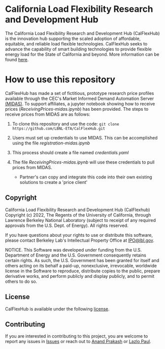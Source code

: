 # California Load Flexibility Research and Development Hub

The California Load Flexibility Research and Development Hub (CalFlexHub) is the innovation hub
supporting the scaled adoption of affordable, equitable, and reliable load flexible technologies. 
CalFlexHub seeks to advance the capability of smart building technologies to provide flexible 
energy load for the State of California and beyond. More information can be found 
[here](https://calflexhub.lbl.gov/).

# How to use this repository

CalFlexHub has made a set of fictitious, prototype research price profiles available
through the CEC's Market Informed Demand Automation Server [(MIDAS)]([url](https://www.energy.ca.gov/proceedings/energy-commission-proceedings/load-management-rulemaking/market-informed-demand)).
To support affiliates, a jupyter notebook showing how to receive prices (_ReceivingPrices-midas.ipynb_) has been provided.
The steps to receive prices from MIDAS are as follows:

1. To clone this repository and use the code:
  ``` git clone https://github.com/LBNL-ETA/CalFlexHub.git ```

2. Users must set up credentials to use MIDAS. This can be accomplished using the file _registration-midas.ipynb_
3. This process should create a file named _credentials.yaml_
5. The file _ReceivingPrices-midas.ipynb_ will use these credentials to pull prices from MIDAS. 
    - Partner's can copy and integrate this code into their own existing solutions to create a 'price client'

## Copyright
California Load Flexibility Research and Development Hub (CalFlexhub)
Copyright (c) 2022, The Regents of the University of California,
through Lawrence Berkeley National Laboratory (subject to receipt of
any required approvals from the U.S. Dept. of Energy). All rights reserved.

If you have questions about your rights to use or distribute this software,
please contact Berkeley Lab's Intellectual Property Office at IPO@lbl.gov.

NOTICE.  This Software was developed under funding from the U.S. Department
of Energy and the U.S. Government consequently retains certain rights.  As
such, the U.S. Government has been granted for itself and others acting on
its behalf a paid-up, nonexclusive, irrevocable, worldwide license in the
Software to reproduce, distribute copies to the public, prepare derivative 
works, and perform publicly and display publicly, and to permit others to do so.

## License
CalFlexHub is available under the following [license](https://github.com/LBNL-ETA/CalFlexHub/blob/main/License.txt).

## Contributing

If you are interested in contributing to this project, you are welcome to
report any issues in [Issues](https://github.com/LBNL-ETA/CalFlexHub/issues) 
or reach out to [Anand Prakash](mailto:akprakash@lbl.gov) or 
[Lazlo Paul](mailto:LPaul@lbl.gov).
